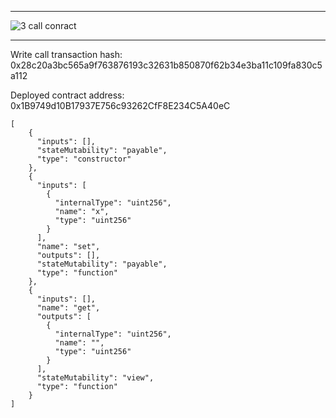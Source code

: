 

---
![3 call conract](https://user-images.githubusercontent.com/86808579/128824742-a2fa82b4-4590-42c3-9cf1-564dad5b7f65.PNG)

---

Write call transaction hash: 0x28c20a3bc565a9f763876193c32631b850870f62b34e3ba11c109fa830c5a112

Deployed contract address: 0x1B9749d10B17937E756c93262CfF8E234C5A40eC

```
[
	{
	  "inputs": [],
	  "stateMutability": "payable",
	  "type": "constructor"
	},
	{
	  "inputs": [
		{
		  "internalType": "uint256",
		  "name": "x",
		  "type": "uint256"
		}
	  ],
	  "name": "set",
	  "outputs": [],
	  "stateMutability": "payable",
	  "type": "function"
	},
	{
	  "inputs": [],
	  "name": "get",
	  "outputs": [
		{
		  "internalType": "uint256",
		  "name": "",
		  "type": "uint256"
		}
	  ],
	  "stateMutability": "view",
	  "type": "function"
	}
]
```
